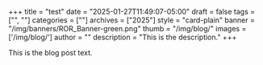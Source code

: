 +++ 
title = "test" 
date = "2025-01-27T11:49:07-05:00"
draft = false 
tags = ["", ""] 
categories = [""] 
archives = ["2025"]
style = "card-plain" 
banner = "/img/banners/ROR_Banner-green.png" 
thumb = "/img/blog/" 
images = ['/img/blog/']
author = "" 
description = "This is the description."
+++ 

This is the blog post text.


<!-- Commonly used content 

{{< figure src="/img/blog/" class="featured-figure" alt="" >}}

{{% callout color="green" icon="fa-info" %}} 
{{% /callout %}}

{{< figure src="/img/blog/" class="blog-figure" alt="" >}}

{{< youtube id="" title="" >}}

{{% callout icon="fa-envelope" %}} 
Write us at support@ror.org with any comments or questions.
{{% /callout %}} 
-->

